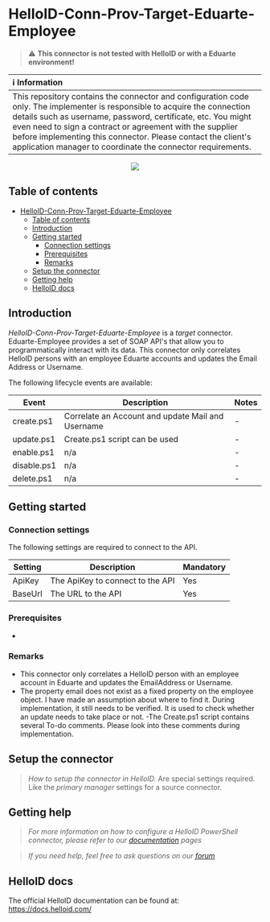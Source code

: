 # HelloID-Conn-Prov-Target-Eduarte-Employee
> :warning: <b> This connector is not tested with HelloID or with a Eduarte environment! </b>


| :information_source: Information |
|:---------------------------|
| This repository contains the connector and configuration code only. The implementer is responsible to acquire the connection details such as username, password, certificate, etc. You might even need to sign a contract or agreement with the supplier before implementing this connector. Please contact the client's application manager to coordinate the connector requirements. |

<p align="center">
  <img src="https://www.eduarte.nl/wp-content/uploads/2018/06/eduarte-logo.png">
  </p>

## Table of contents

- [HelloID-Conn-Prov-Target-Eduarte-Employee](#helloid-conn-prov-target-eduarte-employee)
  - [Table of contents](#table-of-contents)
  - [Introduction](#introduction)
  - [Getting started](#getting-started)
    - [Connection settings](#connection-settings)
    - [Prerequisites](#prerequisites)
    - [Remarks](#remarks)
  - [Setup the connector](#setup-the-connector)
  - [Getting help](#getting-help)
  - [HelloID docs](#helloid-docs)

## Introduction

_HelloID-Conn-Prov-Target-Eduarte-Employee_ is a _target_ connector. Eduarte-Employee provides a set of SOAP API's that allow you to programmatically interact with its data. This connector only correlates HelloID persons with an employee Eduarte accounts and updates the Email Address or Username.

The following lifecycle events are available:

| Event  | Description | Notes |
|---	 |---	|---	|
| create.ps1 | Correlate an Account and update Mail and Username | - |
| update.ps1 | Create.ps1 script can be used | - |
| enable.ps1 | n/a | - |
| disable.ps1 | n/a | - |
| delete.ps1 | n/a | - |



## Getting started

### Connection settings

The following settings are required to connect to the API.

| Setting      | Description                        | Mandatory   |
| ------------ | -----------                        | ----------- |
| ApiKey       | The ApiKey to connect to the API   | Yes         |
| BaseUrl      | The URL to the API                 | Yes         |

### Prerequisites
 -

### Remarks
- This connector only correlates a HelloID person with an employee account in Eduarte and updates the EmailAddress or Username.
- The property email does not exist as a fixed property on the employee object. I have made an assumption about where to find it. During implementation, it still needs to be verified. It is used to check whether an update needs to take place or not.
-The Create.ps1 script contains several To-do comments. Please look into these comments during implementation.

## Setup the connector

> _How to setup the connector in HelloID._ Are special settings required. Like the _primary manager_ settings for a source connector.

## Getting help

> _For more information on how to configure a HelloID PowerShell connector, please refer to our [documentation](https://docs.helloid.com/hc/en-us/articles/360012558020-Configure-a-custom-PowerShell-target-system) pages_

> _If you need help, feel free to ask questions on our [forum](https://forum.helloid.com/forum/helloid-connectors/provisioning/1367-helloid-conn-prov-target-eduarte-employee)_

## HelloID docs

The official HelloID documentation can be found at: https://docs.helloid.com/
